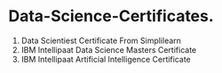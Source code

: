 # Data-Science-Certificates.

1. Data Scientiest Certificate From Simplilearn
2. IBM Intellipaat Data Science Masters Certificate
3. IBM Intellipaat Artificial Intelligence Certificate
